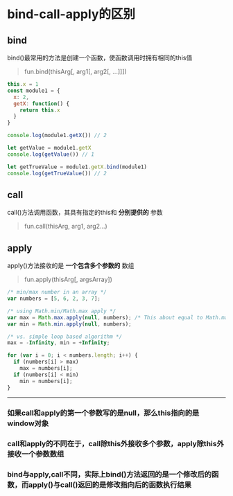 # bind-call-apply的区别

## bind

bind()最常用的方法是创建一个函数，使函数调用时拥有相同的this值

> fun.bind(thisArg[, arg1[, arg2[, ...]]])

```js
this.x = 1
const module1 = {
  x: 2,
  getX: function() {
    return this.x
  }
}

console.log(module1.getX()) // 2

let getValue = module1.getX
console.log(getValue()) // 1

let getTrueValue = module1.getX.bind(module1)
console.log(getTrueValue()) // 2
```

## call

call()方法调用函数，其具有指定的this和 **分别提供的** 参数

> fun.call(thisArg, arg1, arg2...)

## apply

apply()方法接收的是 **一个包含多个参数的** 数组

> fun.apply(thisArg[, argsArray])

```js
/* min/max number in an array */
var numbers = [5, 6, 2, 3, 7];

/* using Math.min/Math.max apply */
var max = Math.max.apply(null, numbers); /* This about equal to Math.max(numbers[0], ...) or Math.max(5, 6, ..) */
var min = Math.min.apply(null, numbers);

/* vs. simple loop based algorithm */
max = -Infinity, min = +Infinity;

for (var i = 0; i < numbers.length; i++) {
  if (numbers[i] > max)
    max = numbers[i];
  if (numbers[i] < min)
    min = numbers[i];
}
```

---

### 如果call和apply的第一个参数写的是null，那么this指向的是window对象

### call和apply的不同在于，call除this外接收多个参数，apply除this外接收一个参数数组

### bind与apply,call不同，实际上bind()方法返回的是一个修改后的函数，而apply()与call()返回的是修改指向后的函数执行结果


